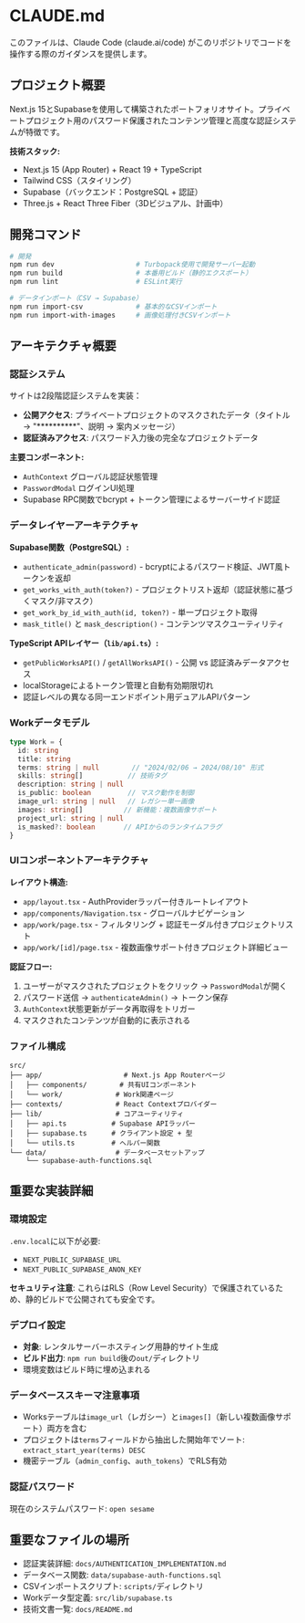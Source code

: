 # CLAUDE.md

このファイルは、Claude Code (claude.ai/code) がこのリポジトリでコードを操作する際のガイダンスを提供します。

## プロジェクト概要

Next.js 15とSupabaseを使用して構築されたポートフォリオサイト。プライベートプロジェクト用のパスワード保護されたコンテンツ管理と高度な認証システムが特徴です。

**技術スタック:**
- Next.js 15 (App Router) + React 19 + TypeScript
- Tailwind CSS（スタイリング）
- Supabase（バックエンド：PostgreSQL + 認証）
- Three.js + React Three Fiber（3Dビジュアル、計画中）

## 開発コマンド

```bash
# 開発
npm run dev                    # Turbopack使用で開発サーバー起動
npm run build                  # 本番用ビルド（静的エクスポート）
npm run lint                   # ESLint実行

# データインポート（CSV → Supabase）
npm run import-csv             # 基本的なCSVインポート
npm run import-with-images     # 画像処理付きCSVインポート
```

## アーキテクチャ概要

### 認証システム
サイトは2段階認証システムを実装：
- **公開アクセス**: プライベートプロジェクトのマスクされたデータ（タイトル → "**********"、説明 → 案内メッセージ）
- **認証済みアクセス**: パスワード入力後の完全なプロジェクトデータ

**主要コンポーネント:**
- `AuthContext` グローバル認証状態管理
- `PasswordModal` ログインUI処理
- Supabase RPC関数でbcrypt + トークン管理によるサーバーサイド認証

### データレイヤーアーキテクチャ

**Supabase関数（PostgreSQL）:**
- `authenticate_admin(password)` - bcryptによるパスワード検証、JWT風トークンを返却
- `get_works_with_auth(token?)` - プロジェクトリスト返却（認証状態に基づくマスク/非マスク）
- `get_work_by_id_with_auth(id, token?)` - 単一プロジェクト取得
- `mask_title()` と `mask_description()` - コンテンツマスクユーティリティ

**TypeScript APIレイヤー（`lib/api.ts`）:**
- `getPublicWorksAPI()` / `getAllWorksAPI()` - 公開 vs 認証済みデータアクセス
- localStorageによるトークン管理と自動有効期限切れ
- 認証レベルの異なる同一エンドポイント用デュアルAPIパターン

### Workデータモデル

```typescript
type Work = {
  id: string
  title: string
  terms: string | null        // "2024/02/06 → 2024/08/10" 形式
  skills: string[]           // 技術タグ
  description: string | null
  is_public: boolean         // マスク動作を制御
  image_url: string | null   // レガシー単一画像
  images: string[]          // 新機能：複数画像サポート
  project_url: string | null
  is_masked?: boolean       // APIからのランタイムフラグ
}
```

### UIコンポーネントアーキテクチャ

**レイアウト構造:**
- `app/layout.tsx` - AuthProviderラッパー付きルートレイアウト
- `app/components/Navigation.tsx` - グローバルナビゲーション
- `app/work/page.tsx` - フィルタリング + 認証モーダル付きプロジェクトリスト
- `app/work/[id]/page.tsx` - 複数画像サポート付きプロジェクト詳細ビュー

**認証フロー:**
1. ユーザーがマスクされたプロジェクトをクリック → `PasswordModal`が開く
2. パスワード送信 → `authenticateAdmin()` → トークン保存
3. `AuthContext`状態更新がデータ再取得をトリガー
4. マスクされたコンテンツが自動的に表示される

### ファイル構成

```
src/
├── app/                    # Next.js App Routerページ
│   ├── components/        # 共有UIコンポーネント
│   └── work/             # Work関連ページ
├── contexts/             # React Contextプロバイダー
├── lib/                  # コアユーティリティ
│   ├── api.ts           # Supabase APIラッパー
│   ├── supabase.ts      # クライアント設定 + 型
│   └── utils.ts         # ヘルパー関数
└── data/                 # データベースセットアップ
    └── supabase-auth-functions.sql
```

## 重要な実装詳細

### 環境設定
`.env.local`に以下が必要:
- `NEXT_PUBLIC_SUPABASE_URL` 
- `NEXT_PUBLIC_SUPABASE_ANON_KEY`

**セキュリティ注意**: これらはRLS（Row Level Security）で保護されているため、静的ビルドで公開されても安全です。

### デプロイ設定
- **対象**: レンタルサーバーホスティング用静的サイト生成
- **ビルド出力**: `npm run build`後の`out/`ディレクトリ
- 環境変数はビルド時に埋め込まれる

### データベーススキーマ注意事項
- Worksテーブルは`image_url`（レガシー）と`images[]`（新しい複数画像サポート）両方を含む
- プロジェクトは`terms`フィールドから抽出した開始年でソート: `extract_start_year(terms) DESC`
- 機密テーブル（`admin_config`、`auth_tokens`）でRLS有効

### 認証パスワード
現在のシステムパスワード: `open sesame`

## 重要なファイルの場所

- 認証実装詳細: `docs/AUTHENTICATION_IMPLEMENTATION.md`
- データベース関数: `data/supabase-auth-functions.sql`
- CSVインポートスクリプト: `scripts/`ディレクトリ
- Workデータ型定義: `src/lib/supabase.ts`
- 技術文書一覧: `docs/README.md`